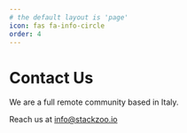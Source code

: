 ```yaml
---
# the default layout is 'page'
icon: fas fa-info-circle
order: 4
---
```


# Contact Us
We are a full remote community based in Italy.

Reach us at  <a href="mailto:hello@stackzoo.io">info@stackzoo.io</a>
